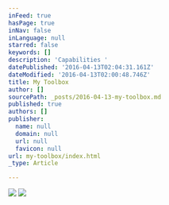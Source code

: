```yaml
---
inFeed: true
hasPage: true
inNav: false
inLanguage: null
starred: false
keywords: []
description: 'Capabilities '
datePublished: '2016-04-13T02:04:31.161Z'
dateModified: '2016-04-13T02:00:48.746Z'
title: My Toolbox
author: []
sourcePath: _posts/2016-04-13-my-toolbox.md
published: true
authors: []
publisher:
  name: null
  domain: null
  url: null
  favicon: null
url: my-toolbox/index.html
_type: Article

---
```

![](https://the-grid-user-content.s3-us-west-2.amazonaws.com/005af0c9-04d6-43ed-9fb6-202d476fd69e.jpg)
![](https://the-grid-user-content.s3-us-west-2.amazonaws.com/4e38b171-dd70-4b09-adbf-c672dd240d30.jpg)